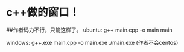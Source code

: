 # c++做的窗口！
##作者码力不行，只能这样了。
ubuntu:
g++ main.cpp -o main
main

windows:
g++.exe main.cpp -o main.exe
./main.exe
(作者不会centos）
